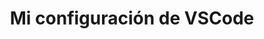 ---
title: Mi configuración de VSCode
description: Esta es una página en mi sitio impulsado por Starlight
---